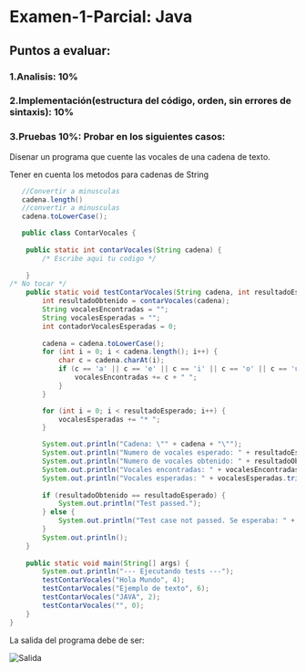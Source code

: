 # Examen-1-Parcial: Java 

## Puntos a evaluar:
### 1.Analisis: 10%
### 2.Implementación(estructura del código, orden, sin errores de sintaxis): 10%
### 3.Pruebas 10%: Probar en los siguientes casos:

Disenar un programa que cuente las vocales de una cadena de texto.

Tener en cuenta los metodos para cadenas de String
```Java
   //Convertir a minusculas
   cadena.length()
   //convertir a minusculas
   cadena.toLowerCase();
```

 
```java
   public class ContarVocales {
    
    public static int contarVocales(String cadena) {
        /* Escribe aqui tu codigo */
      
    }
/* No tocar */
    public static void testContarVocales(String cadena, int resultadoEsperado) {
        int resultadoObtenido = contarVocales(cadena);
        String vocalesEncontradas = ""; 
        String vocalesEsperadas = ""; 
        int contadorVocalesEsperadas = 0;
        
        cadena = cadena.toLowerCase(); 
        for (int i = 0; i < cadena.length(); i++) {
            char c = cadena.charAt(i); 
            if (c == 'a' || c == 'e' || c == 'i' || c == 'o' || c == 'u') {
                vocalesEncontradas += c + " ";
            }
        }

        for (int i = 0; i < resultadoEsperado; i++) {
            vocalesEsperadas += "* ";
        }

        System.out.println("Cadena: \"" + cadena + "\"");
        System.out.println("Numero de vocales esperado: " + resultadoEsperado);
        System.out.println("Numero de vocales obtenido: " + resultadoObtenido);
        System.out.println("Vocales encontradas: " + vocalesEncontradas.trim());
        System.out.println("Vocales esperadas: " + vocalesEsperadas.trim());
        
        if (resultadoObtenido == resultadoEsperado) {
            System.out.println("Test passed.");
        } else {
            System.out.println("Test case not passed. Se esperaba: " + resultadoEsperado);
        }
        System.out.println(); 
    }
    
    public static void main(String[] args) {
        System.out.println("--- Ejecutando tests ---");
        testContarVocales("Hola Mundo", 4);
        testContarVocales("Ejemplo de texto", 6);
        testContarVocales("JAVA", 2);
        testContarVocales("", 0);
    }
}
```
La salida del programa debe de ser:

![Salida](./salida-imagen.png)
